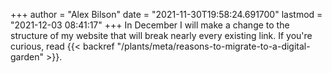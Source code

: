 +++
author = "Alex Bilson"
date = "2021-11-30T19:58:24.691700"
lastmod = "2021-12-03 08:41:17"
+++
In December I will make a change to the structure of my website that will break nearly every existing link. If you're curious, read {{< backref "/plants/meta/reasons-to-migrate-to-a-digital-garden" >}}.
